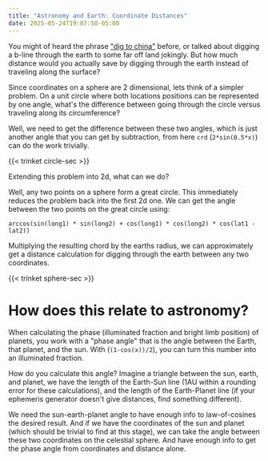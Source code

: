```yaml
---
title: "Astronomy and Earth: Coordinate Distances"
date: 2025-05-24T19:07:58-05:00
---
```

You might of heard the phrase ["dig to china"](https://www.mentalfloss.com/article/27585/could-you-really-dig-hole-china) before,
or talked about digging a b-line through the earth to some far off land jokingly. But how much distance would you actually save
by digging through the earth instead of traveling along the surface?

Since coordinates on a sphere are 2 dimensional, lets think of a simpler problem. On a unit circle where both locations
positions can be represented by one angle, what's the difference between going through the circle versus traveling
along its circumference?

Well, we need to get the difference between these two angles, which is just another angle that you can get by subtraction,
from here `crd` (`2*sin(0.5*x)`) can do the work trivially.

{{< trinket circle-sec >}}

Extending this problem into 2d, what can we do?

Well, any two points on a sphere form a great circle. This immediately reduces the problem back into the first 2d one.
We can get the angle between the two points on the great circle using:

```
arccos(sin(long1) * sin(long2) + cos(long1) * cos(long2) * cos(lat1 - lat2))
```

Multiplying the resulting chord by the earths radius, we can approximately get a distance calculation for digging
through the earth between any two coordinates.

{{< trinket sphere-sec >}}

# How does this relate to astronomy?

When calculating the phase (illuminated fraction and bright limb position) of planets, you
work with a "phase angle" that is the angle between the Earth, that planet, and the sun.
With (`(1-cos(x))/2`), you can turn this number into an illuminated fraction.

How do you calculate this angle? Imagine a triangle between the sun, earth, and planet,
we have the length of the Earth-Sun line (1AU within a rounding error for these calculations),
and the length of the Earth-Planet line (if your ephemeris generator doesn't give distances,
find something different).

We need the sun-earth-planet angle to have enough info
to law-of-cosines the desired result. And if we have the coordinates of the sun and planet (which should be trivial to find
at this stage), we can take the angle between these two coordinates on the celestial sphere. And have enough info
to get the phase angle from coordinates and distance alone.
